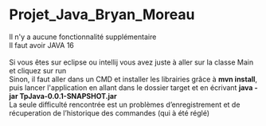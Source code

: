 # Projet_Java_Bryan_Moreau
Il n'y a aucune fonctionnalité supplémentaire</br>
Il faut avoir JAVA 16</br></br>
Si vous êtes sur eclipse ou intellij vous avez juste à aller sur la classe Main et cliquez sur run</br>
Sinon, il faut aller dans un CMD et installer les librairies grâce à <b>mvn install</b>, puis lancer l'application en allant dans le dossier target et en écrivant <b>java -jar TpJava-0.0.1-SNAPSHOT.jar</b></br>
La seule difficulté rencontrée est un problèmes d’enregistrement et de récuperation de l’historique des commandes (qui à été réglé)</br>
